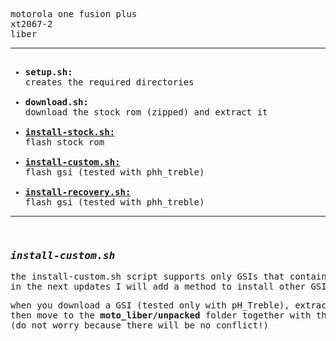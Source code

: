 <pre>motorola one fusion plus<br/>xt2067-2<br/>liber<hr/><ul><br/><li><strong>setup.sh:</strong><br/>creates the required directories</li><br/><li><strong>download.sh:</strong><br/>download the stock rom (zipped) and extract it</li><br/><li><strong><ins>install-stock.sh:</ins></strong><br/>flash stock rom</li><br/><li><strong><ins><a href="#installcustom">install-custom.sh:</a></ins></strong><br/>flash gsi (tested with phh_treble)</li><br/><li><strong><ins>install-recovery.sh:</ins></strong><br/>flash gsi (tested with phh_treble)</li></ul><hr/><br/><h3 id="installcustom"><strong><em>install-custom.sh</em></strong></h3><p>the install-custom.sh script supports only GSIs that contains only the system.img file.<br/>in the next updates I will add a method to install other GSIs as havocs for example.</p><p>when you download a GSI (tested only with pH_Treble), extract the file and rename to <strong>system.img</strong>,<br/>then move to the <strong>moto_liber/unpacked</strong> folder together with the uncompressed stock.<br/>(do not worry because there will be no conflict!)</p>
</pre>

